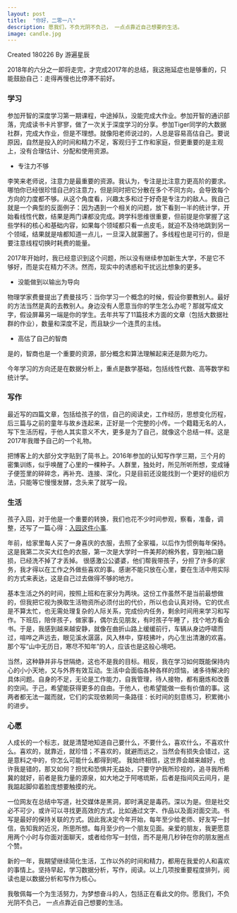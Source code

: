 ```yaml
---
layout: post
title:  "你好，二零一八"
description: 愿我们，不负光阴不负己， 一点点靠近自己想要的生活。
image: candle.jpg
---
```


Created 180226
By 游遍星辰

2018年的六分之一即将走完，才完成2017年的总结，我这拖延症也是够重的，只能鼓励自己：走得再慢也比停滞不前好。

### 学习
参加开智的深度学习第一期课程，中途掉队，没能完成大作业。参加开智的通识部落，完成读书卡片寥寥，做了一次关于深度学习的分享。参加Tiger同学的大数据社群，完成大作业，但是不理想。就像阳老师说过的，人总是容易高估自己。要说原因，自然是投入的时间和精力不足，客观归于工作和家庭，但更重要的是主观上，没有合理估计、分配和使用资源。

- 专注力不够

李笑来老师说，注意力是最重要的资源。我认为，专注是比注意力更高阶的要求。哪怕你已经很珍惜自己的注意力，但是同时把它分散在多个不同方向，会导致每个方向的力度都不够。从这个角度看，兴趣太多和过于好奇是专注力的敌人。我自己就是一个典型的反面例子：因为遇到一个相关的问题，放下看到一半的统计学，开始看线性代数，结果是两门课都没完成。跨学科思维很重要，但前提是你掌握了这些学科的核心和基础内容，如果每个领域都只看一点皮毛，就迫不及待地跳到另一个领域，结果就是啥都知道一点儿，一旦深入就蒙圈了。多线程也是可行的，但是要注意线程切换时耗费的能量。

2017年开始时，我已经意识到这个问题，所以没有继续参加新生大学，不是它不够好，而是实在精力不济。然而，现实中的诱惑和干扰远比想象的更多。

- 没能做到以输出为导向

物理学家费曼提出了费曼技巧：当你学习一个概念的时候，假设你要教别人。最好的方法当然是真的去教别人。身边没有人愿意当你的学生怎么办呢？那就写成文字，假设屏幕另一端是你的学生。去年共写了11篇技术方面的文章（包括大数据社群的作业），数量和深度不足，而且缺少一个连贯的主线。

- 高估了自己的智商

是的，智商也是一个重要的资源，部分概念和算法理解起来还是颇为吃力。

今年学习的方向还是在数据分析上，重点是数学基础，包括线性代数、高等数学和统计学。

### 写作
最近写的四篇文章，包括给孩子的信，自己的阅读史，工作经历，思想变化历程， 后三篇与之前的童年与故乡连起来，正好是一个完整的小传。一个籍籍无名的人，写下生活历程，于他人其实意义不大，更多是为了自己，就像这个总结一样。这是2017年我赠予自己的一个礼物。

把博客上的大部分文字贴到了简书上。2016年参加的认知写作学三期，三个月的密集训练，似乎唤醒了心里的一棵种子。人群里，独处时，所见所听所想，变成锤子便签里的碎碎念，再补充、连接、深化，只是目前还没能找到一个更好的组织方法，只能等它慢慢发酵，念头来了就写一段。

### 生活
孩子入园，对于他是一个重要的转换，我们也花不少时间参观，察看，准备，调整，还写了一篇心得：[入园这件小事](http://www.jianshu.com/p/ceca6526277f).

年前，给家里每人买了一身喜庆的衣服，去照了全家福，以后作为惯例每年保持。这是我第二次买大红色的衣服，第一次是大学时一件美邦的棉外套，穿到袖口磨损，已经洗不掉了才丢掉。 很感激公公婆婆，他们帮我带孩子，分担了许多的家务，我才得以在工作之外做些喜欢的事。感谢不能只放在心里，要在生活中用实际的方式来表达，这是自己过去做得不够的地方。

基本生活之外的时间，按照上班和在家分为两块。这份工作虽然不是当前最想做的，但我把它视为换取生活物资所必须付出的代价，所以也会认真对待。它的优点是不算太忙，也无需处理复杂的人际关系，完成份内任务，剩余时间用来学习和写作。下班后，陪伴孩子，做家事，偶尔去见朋友，有时孩子午睡了，找个地方看会书。于是，我感到越来越安静，就像在曲折山路上缓缓前行，车辆从身边呼啸而过，喧哗之声远去，眼见溪水潺潺，风入林中，穿枝拂叶，内心生出清澈的欢喜。那个写“山中无历日，寒尽不知年”的人，应该也是这般心境吧。

当然，这种静并非与世隔绝，这也不是我的目标。相反，我在学习如何既能保持内心的小小天地，又与外界有效互动。生活中会面临各种各样的烦恼，诸多待解决的具体问题。自身的不足，无论是工作能力，自我管理，待人接物，都有磨炼和改善的空间。于己，希望能获得更多的自由。于他人，也希望能做一些有价值的事。这两者都无法一蹴而就，它们的实现依赖同一条路径：长时间的刻意练习，积累微小的进步。


### 心愿
人成长的一个标志，就是清楚地知道自己要什么，不要什么，喜欢什么，不喜欢什么。喜欢的，就靠近，就珍惜；不喜欢的，就避而远之，当然会有损失会错过，这是意料之中的，你怎么可能什么都得到呢。
我始终相信，这世界会越来越好，也许我是错的，那又如何？担忧和恐惧并无益处，只要守护我所珍视的，追寻我所希冀的就好，前者是我力量的源泉，如大地之于阿喀琉斯，后者是指间风云间月，是我踮起脚仰着脸庞想要触摸的光。

一位网友在总结中写道，社交媒体是黑洞，即时满足是毒药。深以为是。但是社交必不可少，或许可以寻找更高效的方式，比如通过文字、作品以及面对面交流。书写是最好的保持关联的方式。因此我决定今年开始，每年至少给老师、好友写一封信，告知我的近况，所思所想。每月至少约一个朋友见面。亲爱的朋友，我更愿意用两个小时与你面对面聊天，或者给你写一封信，而不是用几秒钟在你的朋友圈点个赞。

新的一年，我期望继续简化生活，工作以外的时间和精力，都用在我爱的人和喜欢的事情上。坚持早起，学习数据分析，写作，阅读。以上几项按重要程度排列，阅读也是以数据分析和写作为核心。

我敬佩每一个为生活努力，为梦想奋斗的人，包括正在看此文的你。愿我们，不负光阴不负己， 一点点靠近自己想要的生活。
